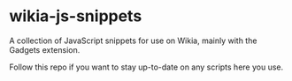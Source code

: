 wikia-js-snippets
=================

A collection of JavaScript snippets for use on Wikia, mainly with the Gadgets extension.

Follow this repo if you want to stay up-to-date on any scripts here you use.
